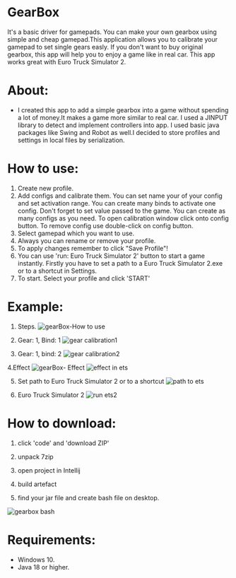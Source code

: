 # GearBox
It's a basic driver for gamepads. You can make your own gearbox using simple and cheap gamepad.This application allows you to calibrate your gamepad to set single gears easly. If you don't want to buy original gearbox, this app will help you to enjoy a game like in real car. This app works great with Euro Truck Simulator 2.

# About:
- I created this app to add a simple gearbox into a game without spending a lot of money.It makes a game more similar to real car. I used a JINPUT library to detect and implement controllers into app. I used basic java packages like Swing and Robot as well.I decided to store profiles and settings in local files by serialization.

# How to use: 
1. Create new profile.
2. Add configs and calibrate them. You can set name your of your config and set activation range. You can create many binds to activate one config. Don't forget to set value passed to the game. You can create as many configs as you need. To open calibration window click onto config button. To remove config use double-click on config button.
4. Select gamepad which you want to use.
5. Always you can rename or remove your profile.
6. To apply changes remember to click "Save Profile"!
7. You can use 'run: Euro Truck Simulator 2' button to start a game instantly. Firstly you have to set a path to a Euro Truck Simulator 2.exe or to a shortcut in Settings.
8. To start. Select your profile and click 'START'

# Example:
1. Steps.
![gearBox-How to use](https://github.com/AdamBan-Programmer/gearBox/assets/137770072/af457eb8-46bc-495e-87e5-45b7fe254775)

2. Gear: 1, Bind: 1
![gear calibration1](https://github.com/AdamBan-Programmer/gearBox/assets/137770072/8bb94083-ba15-4f63-9c1c-bfb2409d1d75)

3. Gear: 1, bind: 2
![gear calibration2](https://github.com/AdamBan-Programmer/gearBox/assets/137770072/16a694bd-1a47-425f-b156-e5905425af86)

4.Effect
![gearBox- Effect](https://github.com/AdamBan-Programmer/gearBox/assets/137770072/8947f334-176f-46f2-9205-0f0ca665ae94)
![effect in ets](https://github.com/AdamBan-Programmer/gearBox/assets/137770072/72483192-e802-4abb-b903-5a585207b3f2)



5. Set path to Euro Truck Simulator 2 or to a shortcut
![path to ets](https://github.com/AdamBan-Programmer/gearBox/assets/137770072/886b0a69-4072-4399-9662-b4d1192a3267)

6. Euro Truck Simulator 2
![run ets2](https://github.com/AdamBan-Programmer/gearBox/assets/137770072/12804153-29a1-4940-96e2-4bbc08b5efc1)

# How to download:
1. click 'code' and 'download ZIP'

2. unpack 7zip

3. open project in Intellij

4. build artefact

5. find your jar file and create bash file on desktop.

![gearbox bash](https://github.com/AdamBan-Programmer/gearBox/assets/137770072/8a786d24-5986-4ba8-ac03-f461424aefe4)



# Requirements:
- Windows 10.
- Java 18 or higher.

#

